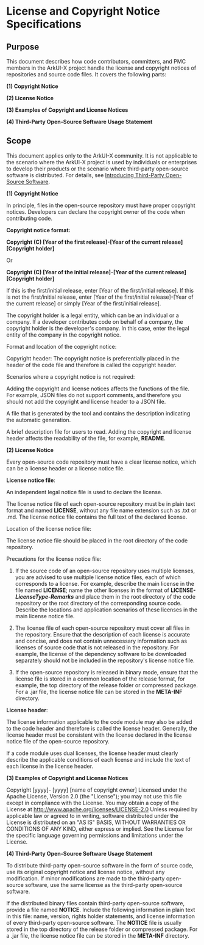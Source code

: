 # License and Copyright Notice Specifications

## Purpose

This document describes how code contributors, committers, and PMC members in the ArkUI-X project handle the license and copyright notices of repositories and source code files. It covers the following parts:

**(1) Copyright Notice**

**(2) License Notice**

**(3) Examples of Copyright and License Notices**

**(4) Third-Party Open-Source Software Usage Statement**

## Scope

This document applies only to the ArkUI-X community. It is not applicable to the scenario where the ArkUI-X project is used by individuals or enterprises to develop their products or the scenario where third-party open-source software is distributed. For details, see [Introducing Third-Party Open-Source Software](introducing-third-party-open-source-software.md).

**(1) Copyright Notice**

In principle, files in the open-source repository must have proper copyright notices. Developers can declare the copyright owner of the code when contributing code.

**Copyright notice format:**

**Copyright (C) [Year of the first release]-[Year of the current release] [Copyright holder]**

Or

**Copyright (C) [Year of the initial release]-[Year of the current release] [Copyright holder]**

If this is the first/initial release, enter [Year of the first/initial release]. If this is not the first/initial release, enter [Year of the first/initial release]-[Year of the current release] or simply [Year of the first/initial release].

The copyright holder is a legal entity, which can be an individual or a company. If a developer contributes code on behalf of a company, the copyright holder is the developer's company. In this case, enter the legal entity of the company in the copyright notice.

Format and location of the copyright notice:

Copyright header: The copyright notice is preferentially placed in the header of the code file and therefore is called the copyright header.

Scenarios where a copyright notice is not required:

Adding the copyright and license notices affects the functions of the file. For example, JSON files do not support comments, and therefore you should not add the copyright and license header to a JSON file.

A file that is generated by the tool and contains the description indicating the automatic generation.

A brief description file for users to read. Adding the copyright and license header affects the readability of the file, for example, **README**.

**(2) License Notice**

Every open-source code repository must have a clear license notice, which can be a license header or a license notice file.

**License notice file**:

An independent legal notice file is used to declare the license.

The license notice file of each open-source repository must be in plain text format and named **LICENSE**, without any file name extension such as .txt or .md. The license notice file contains the full text of the declared license.

Location of the license notice file:

The license notice file should be placed in the root directory of the code repository.

Precautions for the license notice file:

1. If the source code of an open-source repository uses multiple licenses, you are advised to use multiple license notice files, each of which corresponds to a license. For example, describe the main license in the file named **LICENSE**; name the other licenses in the format of **LICENSE-*LicenseType*-*Remarks*** and place them in the root directory of the code repository or the root directory of the corresponding source code. Describe the locations and application scenarios of these licenses in the main license notice file.

2. The license file of each open-source repository must cover all files in the repository. Ensure that the description of each license is accurate and concise, and does not contain unnecessary information such as licenses of source code that is not released in the repository. For example, the license of the dependency software to be downloaded separately should not be included in the repository's license notice file.

3. If the open-source repository is released in binary mode, ensure that the license file is stored in a common location of the release format, for example, the top directory of the release folder or compressed package. For a .jar file, the license notice file can be stored in the **META-INF** directory.

**License header**:

The license information applicable to the code module may also be added to the code header and therefore is called the license header. Generally, the license header must be consistent with the license declared in the license notice file of the open-source repository.

If a code module uses dual licenses, the license header must clearly describe the applicable conditions of each license and include the text of each license in the license header.

**(3) Examples of Copyright and License Notices**

Copyright [yyyy]- [yyyy] [name of copyright owner]
Licensed under the Apache License, Version 2.0 (the "License");
you may not use this file except in compliance with the License.
You may obtain a copy of the License at
  http://www.apache.org/licenses/LICENSE-2.0
Unless required by applicable law or agreed to in writing, software
distributed under the License is distributed on an "AS IS" BASIS,
WITHOUT WARRANTIES OR CONDITIONS OF ANY KIND, either express or implied.
See the License for the specific language governing permissions and
limitations under the License.

**(4) Third-Party Open-Source Software Usage Statement**

To distribute third-party open-source software in the form of source code, use its original copyright notice and license notice, without any modification. If minor modifications are made to the third-party open-source software, use the same license as the third-party open-source software.

If the distributed binary files contain third-party open-source software, provide a file named **NOTICE**. Include the following information in plain text in this file: name, version, rights holder statements, and license information of every third-party open-source software. The **NOTICE** file is usually stored in the top directory of the release folder or compressed package. For a .jar file, the license notice file can be stored in the **META-INF** directory.
